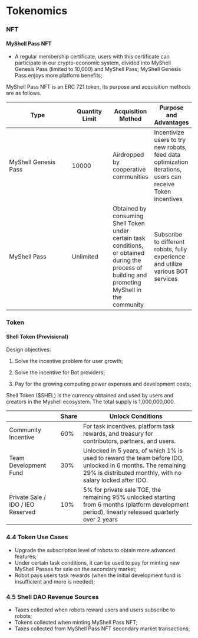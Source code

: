 # Tokenomics

### NFT

#### MyShell Pass NFT

* A regular membership certificate, users with this certificate can participate in our crypto-economic system, divided into MyShell Genesis Pass (limited to 10,000) and MyShell Pass; MyShell Genesis Pass enjoys more platform benefits;

MyShell Pass NFT is an ERC 721 token, its purpose and acquisition methods are as follows.

<table><thead><tr><th width="172">Type</th><th width="99">Quantity Limit</th><th>Acquisition Method</th><th>Purpose and Advantages</th></tr></thead><tbody><tr><td>MyShell Genesis Pass</td><td>10000</td><td>Airdropped by cooperative communities</td><td>Incentivize users to try new robots, feed data optimization iterations, users can receive Token incentives</td></tr><tr><td>MyShell Pass</td><td>Unlimited</td><td>Obtained by consuming Shell Token under certain task conditions, or obtained during the process of building and promoting MyShell in the community</td><td>Subscribe to different robots, fully experience and utilize various BOT services</td></tr></tbody></table>

### Token

#### Shell Token (Provisional)

Design objectives:

1. Solve the incentive problem for user growth;

2. Solve the incentive for Bot providers;

3. Pay for the growing computing power expenses and development costs;

Shell Token ($SHEL) is the currency obtained and used by users and creators in the Myshell ecosystem. The total supply is 1,000,000,000.

|                  | Share  | Unlock Conditions                                                |
| ---------------- | --- | --------------------------------------------------- |
| Community Incentive             | 60% | For task incentives, platform task rewards, and treasury for contributors, partners, and users.                    |
| Team Development Fund           | 30% | Unlocked in 5 years, of which 1% is used to reward the team before IDO, unlocked in 6 months. The remaining 29% is distributed monthly, with no salary locked after IDO. |
| Private Sale / IDO / IEO Reserved | 10% | 5% for private sale TGE, the remaining 95% unlocked starting from 6 months (platform development period), linearly released quarterly over 2 years             |

### 4.4 Token Use Cases

* Upgrade the subscription level of robots to obtain more advanced features;
* Under certain task conditions, it can be used to pay for minting new MyShell Passes for sale on the secondary market;
* Robot pays users task rewards (when the initial development fund is insufficient and more is needed);

### 4.5 Shell DAO Revenue Sources

* Taxes collected when robots reward users and users subscribe to robots;
* Tokens collected when minting MyShell Pass NFT;
* Taxes collected from MyShell Pass NFT secondary market transactions;
